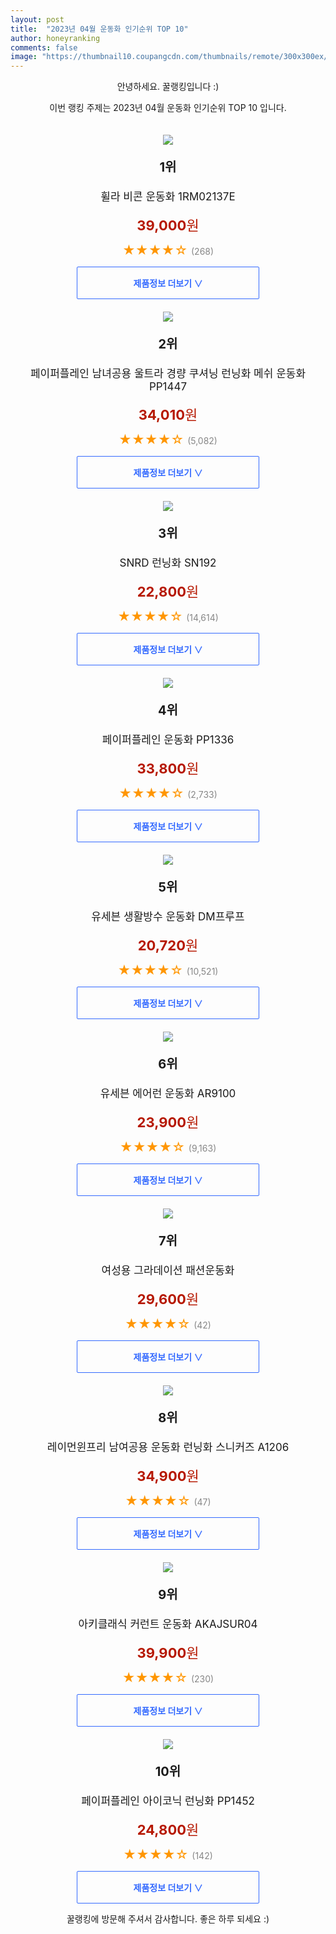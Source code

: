 ```yaml
---
layout: post
title:  "2023년 04월 운동화 인기순위 TOP 10"
author: honeyranking
comments: false
image: "https://thumbnail10.coupangcdn.com/thumbnails/remote/300x300ex/image/rs_quotation_api/la7samqh/d6b1caec3f69484cba003882c4a9cea6.jpg"
---
```

<p style="text-align: center;">안녕하세요. 꿀랭킹입니다 :)</p>
<p style="text-align: center;">이번 랭킹 주제는 2023년 04월 운동화 인기순위 TOP 10 입니다.</p><center><img src="https://thumbnail10.coupangcdn.com/thumbnails/remote/300x300ex/image/rs_quotation_api/la7samqh/d6b1caec3f69484cba003882c4a9cea6.jpg" style="margin-top:20px" /></center><p style="text-align: center; font-size: 20px"><b>1위</b></p><p style="text-align: center; font-size: 17px">휠라 비콘 운동화 1RM02137E</p><p style="text-align: center;"><span style="color: #b61800; font-size: 22px;"><b>39,000</b>원</span></p><p style="text-align: center;"><span style="color: #ff9600; font-size: 20px;">★★★★☆ </span><span style="color: #878787;">(268)</span></p><center><a href="https://www.coupang.com/vp/products/6427583374?itemId=13856601484&q=%EC%9A%B4%EB%8F%99%ED%99%94&sourceType=search&searchId=bacd868abb7e4272ab9da1c5ffeb018e"><div style="font-size: 14px; display: inline-block; padding: 15px 90px; color: #346aff; border-radius: 2px; border: 1px solid #346aff; cursor: pointer;"><b>제품정보 더보기 &or;</b></div></a></center><center><img src="https://thumbnail9.coupangcdn.com/thumbnails/remote/300x300ex/image/retail/images/4160591192192291-67123d74-240f-48d0-8378-d9c47619e89d.jpg" style="margin-top:20px" /></center><p style="text-align: center; font-size: 20px"><b>2위</b></p><p style="text-align: center; font-size: 17px">페이퍼플레인 남녀공용 울트라 경량 쿠셔닝 런닝화 메쉬 운동화 PP1447</p><p style="text-align: center;"><span style="color: #b61800; font-size: 22px;"><b>34,010</b>원</span></p><p style="text-align: center;"><span style="color: #ff9600; font-size: 20px;">★★★★☆ </span><span style="color: #878787;">(5,082)</span></p><center><a href="https://link.coupang.com/a/TJRMd"><div style="font-size: 14px; display: inline-block; padding: 15px 90px; color: #346aff; border-radius: 2px; border: 1px solid #346aff; cursor: pointer;"><b>제품정보 더보기 &or;</b></div></a></center><center><img src="https://thumbnail8.coupangcdn.com/thumbnails/remote/300x300ex/image/retail/images/7891735884251432-084e39bf-cc3e-4033-a858-04866ad092f3.jpg" style="margin-top:20px" /></center><p style="text-align: center; font-size: 20px"><b>3위</b></p><p style="text-align: center; font-size: 17px">SNRD 런닝화 SN192</p><p style="text-align: center;"><span style="color: #b61800; font-size: 22px;"><b>22,800</b>원</span></p><p style="text-align: center;"><span style="color: #ff9600; font-size: 20px;">★★★★☆ </span><span style="color: #878787;">(14,614)</span></p><center><a href="https://link.coupang.com/a/TJRMe"><div style="font-size: 14px; display: inline-block; padding: 15px 90px; color: #346aff; border-radius: 2px; border: 1px solid #346aff; cursor: pointer;"><b>제품정보 더보기 &or;</b></div></a></center><center><img src="https://thumbnail7.coupangcdn.com/thumbnails/remote/300x300ex/image/retail/images/2018/04/23/11/1/7da95a5f-3ce9-462e-89fa-f44b32f62135.jpg" style="margin-top:20px" /></center><p style="text-align: center; font-size: 20px"><b>4위</b></p><p style="text-align: center; font-size: 17px">페이퍼플레인 운동화 PP1336</p><p style="text-align: center;"><span style="color: #b61800; font-size: 22px;"><b>33,800</b>원</span></p><p style="text-align: center;"><span style="color: #ff9600; font-size: 20px;">★★★★☆ </span><span style="color: #878787;">(2,733)</span></p><center><a href="https://link.coupang.com/a/TJRMf"><div style="font-size: 14px; display: inline-block; padding: 15px 90px; color: #346aff; border-radius: 2px; border: 1px solid #346aff; cursor: pointer;"><b>제품정보 더보기 &or;</b></div></a></center><center><img src="https://thumbnail8.coupangcdn.com/thumbnails/remote/300x300ex/image/retail/images/3538812260364385-9960114a-4ca3-42b6-88a2-308de6b0a6f0.jpg" style="margin-top:20px" /></center><p style="text-align: center; font-size: 20px"><b>5위</b></p><p style="text-align: center; font-size: 17px">유세븐 생활방수 운동화 DM프루프</p><p style="text-align: center;"><span style="color: #b61800; font-size: 22px;"><b>20,720</b>원</span></p><p style="text-align: center;"><span style="color: #ff9600; font-size: 20px;">★★★★☆ </span><span style="color: #878787;">(10,521)</span></p><center><a href="https://www.coupang.com/vp/products/189188149?itemId=669041813&q=%EC%9A%B4%EB%8F%99%ED%99%94&sourceType=search&searchId=bacd868abb7e4272ab9da1c5ffeb018e"><div style="font-size: 14px; display: inline-block; padding: 15px 90px; color: #346aff; border-radius: 2px; border: 1px solid #346aff; cursor: pointer;"><b>제품정보 더보기 &or;</b></div></a></center><center><img src="https://thumbnail6.coupangcdn.com/thumbnails/remote/300x300ex/image/retail/images/7887901601343890-ab1e2bdc-7713-4eaa-80c1-4eaa95f69e47.jpg" style="margin-top:20px" /></center><p style="text-align: center; font-size: 20px"><b>6위</b></p><p style="text-align: center; font-size: 17px">유세븐 에어런 운동화 AR9100</p><p style="text-align: center;"><span style="color: #b61800; font-size: 22px;"><b>23,900</b>원</span></p><p style="text-align: center;"><span style="color: #ff9600; font-size: 20px;">★★★★☆ </span><span style="color: #878787;">(9,163)</span></p><center><a href="https://www.coupang.com/vp/products/189188245?itemId=540172419&q=%EC%9A%B4%EB%8F%99%ED%99%94&sourceType=search&searchId=bacd868abb7e4272ab9da1c5ffeb018e"><div style="font-size: 14px; display: inline-block; padding: 15px 90px; color: #346aff; border-radius: 2px; border: 1px solid #346aff; cursor: pointer;"><b>제품정보 더보기 &or;</b></div></a></center><center><img src="https://thumbnail7.coupangcdn.com/thumbnails/remote/300x300ex/image/rs_quotation_api/l0uyevka/71a7b4715ed648678c5fd365ef41ca29.jpg" style="margin-top:20px" /></center><p style="text-align: center; font-size: 20px"><b>7위</b></p><p style="text-align: center; font-size: 17px">여성용 그라데이션 패션운동화</p><p style="text-align: center;"><span style="color: #b61800; font-size: 22px;"><b>29,600</b>원</span></p><p style="text-align: center;"><span style="color: #ff9600; font-size: 20px;">★★★★☆ </span><span style="color: #878787;">(42)</span></p><center><a href="https://link.coupang.com/a/TJRMg"><div style="font-size: 14px; display: inline-block; padding: 15px 90px; color: #346aff; border-radius: 2px; border: 1px solid #346aff; cursor: pointer;"><b>제품정보 더보기 &or;</b></div></a></center><center><img src="https://thumbnail6.coupangcdn.com/thumbnails/remote/300x300ex/image/vendor_inventory/66e5/f75bc2ed93a3e34bf3735fad7707f4e33e53cb37e25cbeba0ec1b8096b55.jpg" style="margin-top:20px" /></center><p style="text-align: center; font-size: 20px"><b>8위</b></p><p style="text-align: center; font-size: 17px">레이먼윈프리 남여공용 운동화 런닝화 스니커즈 A1206</p><p style="text-align: center;"><span style="color: #b61800; font-size: 22px;"><b>34,900</b>원</span></p><p style="text-align: center;"><span style="color: #ff9600; font-size: 20px;">★★★★☆ </span><span style="color: #878787;">(47)</span></p><center><a href="https://link.coupang.com/a/TJRMh"><div style="font-size: 14px; display: inline-block; padding: 15px 90px; color: #346aff; border-radius: 2px; border: 1px solid #346aff; cursor: pointer;"><b>제품정보 더보기 &or;</b></div></a></center><center><img src="https://thumbnail10.coupangcdn.com/thumbnails/remote/300x300ex/image/rs_quotation_api/xmebtkoc/f423c80010a64246a71938da6b16c7e1.jpg" style="margin-top:20px" /></center><p style="text-align: center; font-size: 20px"><b>9위</b></p><p style="text-align: center; font-size: 17px">아키클래식 커런트 운동화 AKAJSUR04</p><p style="text-align: center;"><span style="color: #b61800; font-size: 22px;"><b>39,900</b>원</span></p><p style="text-align: center;"><span style="color: #ff9600; font-size: 20px;">★★★★☆ </span><span style="color: #878787;">(230)</span></p><center><a href="https://www.coupang.com/vp/products/5917462365?itemId=10479866787&q=%EC%9A%B4%EB%8F%99%ED%99%94&sourceType=search&searchId=bacd868abb7e4272ab9da1c5ffeb018e"><div style="font-size: 14px; display: inline-block; padding: 15px 90px; color: #346aff; border-radius: 2px; border: 1px solid #346aff; cursor: pointer;"><b>제품정보 더보기 &or;</b></div></a></center><center><img src="https://thumbnail10.coupangcdn.com/thumbnails/remote/300x300ex/image/retail/images/2018/04/23/10/3/c80312c8-e8b9-4c15-9259-fd67067ed4ef.jpg" style="margin-top:20px" /></center><p style="text-align: center; font-size: 20px"><b>10위</b></p><p style="text-align: center; font-size: 17px">페이퍼플레인 아이코닉 런닝화 PP1452</p><p style="text-align: center;"><span style="color: #b61800; font-size: 22px;"><b>24,800</b>원</span></p><p style="text-align: center;"><span style="color: #ff9600; font-size: 20px;">★★★★☆ </span><span style="color: #878787;">(142)</span></p><center><a href="https://link.coupang.com/a/TJRMi"><div style="font-size: 14px; display: inline-block; padding: 15px 90px; color: #346aff; border-radius: 2px; border: 1px solid #346aff; cursor: pointer;"><b>제품정보 더보기 &or;</b></div></a></center><p style="text-align: center;">꿀랭킹에 방문해 주셔서 감사합니다. 좋은 하루 되세요 :)</p>